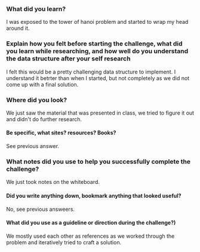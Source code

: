 ### What did you learn?
I was exposed to the tower of hanoi problem and started to wrap my head around it.
### Explain how you felt before starting the challenge, what did you learn while researching, and how well do you understand the data structure after your self research
I felt this would be a pretty challenging data structure to implement.  I understand it betrter than when I started, but not completely as we did not come up with a final solution.
### Where did you look?
We just saw the material that was presented in class, we tried to figure it out and didn't do further research.
#### Be specific, what sites? resources? Books?
See previous answer.
### What notes did you use to help you successfully complete the challenge?
We just took notes on the whiteboard.
#### Did you write anything down, bookmark anything that looked useful?
No, see previous answeers.
#### What did you use as a guideline or direction during the challenge?)
We mostly used each other as references as we worked through the problem and iteratively tried to craft a solution.